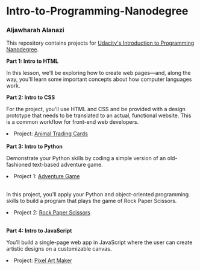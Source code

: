 # Intro-to-Programming-Nanodegree
<h3>Aljawharah Alanazi</h3>

This repository contains projects for <a href="https://www.udacity.com/course/intro-to-programming-nanodegree--nd000" target="_blank">Udacity's Introduction to Programming Nanodegree</a>.

<strong>Part 1: Intro to HTML</strong>

In this lesson, we'll be exploring how to create web pages—and, along the way, you'll learn some important concepts about how computer languages work.

<strong>Part 2: Intro to CSS</strong>

For the project, you'll use HTML and CSS and be provided with a design prototype that needs to be translated to an actual, functional website. This is a common workflow for front-end web developers.
<li>Project: <a href="https://github.com/aljawharahalan/Intro-to-Programming-Nanodegree/blob/main/Web-Based-Trading-Card/card.html">Animal Trading Cards</a></li>
<br>
<strong>Part 3: Intro to Python</strong>

Demonstrate your Python skills by coding a simple version of an old-fashioned text-based adventure game. 
<li>Project 1: <a href="https://github.com/aljawharahalan/Intro-to-Programming-Nanodegree/blob/main/Text-Based-Game/adventure_game.py" target="_blank">Adventure Game</a></li><br>

In this project, you'll apply your Python and object-oriented programming skills to build a program that plays the game of Rock Paper Scissors.
<li>Project 2: <a href="https://github.com/aljawharahalan/Intro-to-Programming-Nanodegree/blob/main/Rock-Paper-Scissors/Rock_Paper_Scissors.py" target="_blank">Rock Paper Scissors</a></li><br>

<strong>Part 4: Intro to JavaScript</strong>

You’ll build a single-page web app in JavaScript where the user can create artistic designs on a customizable canvas.
<li>Project: <a href="https://github.com/aljawharahalan/Intro-to-Programming-Nanodegree/blob/main/Pixel-Art-Maker/index.html" target="_blank">Pixel Art Maker</a></li>
